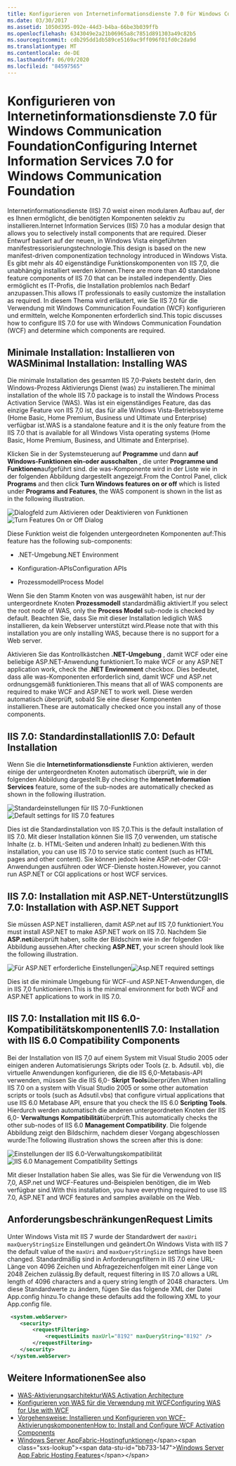 ```yaml
---
title: Konfigurieren von Internetinformationsdienste 7.0 für Windows Communication Foundation
ms.date: 03/30/2017
ms.assetid: 1050d395-092e-44d3-b4ba-66be3b039ffb
ms.openlocfilehash: 6343049e2a21b06965a8c7851d891303a49c82b5
ms.sourcegitcommit: cdb295dd1db589ce5169ac9ff096f01fd0c2da9d
ms.translationtype: MT
ms.contentlocale: de-DE
ms.lasthandoff: 06/09/2020
ms.locfileid: "84597565"
---
```

# <a name="configuring-internet-information-services-70-for-windows-communication-foundation"></a><span data-ttu-id="bb733-102">Konfigurieren von Internetinformationsdienste 7.0 für Windows Communication Foundation</span><span class="sxs-lookup"><span data-stu-id="bb733-102">Configuring Internet Information Services 7.0 for Windows Communication Foundation</span></span>

<span data-ttu-id="bb733-103">Internetinformationsdienste (IIS) 7.0 weist einen modularen Aufbau auf, der es Ihnen ermöglicht, die benötigten Komponenten selektiv zu installieren.</span><span class="sxs-lookup"><span data-stu-id="bb733-103">Internet Information Services (IIS) 7.0 has a modular design that allows you to selectively install components that are required.</span></span> <span data-ttu-id="bb733-104">Dieser Entwurf basiert auf der neuen, in Windows Vista eingeführten manifestressorisierungstechnologie.</span><span class="sxs-lookup"><span data-stu-id="bb733-104">This design is based on the new manifest-driven componentization technology introduced in Windows Vista.</span></span> <span data-ttu-id="bb733-105">Es gibt mehr als 40 eigenständige Funktionskomponenten von IIS 7,0, die unabhängig installiert werden können.</span><span class="sxs-lookup"><span data-stu-id="bb733-105">There are more than 40 standalone feature components of IIS 7.0 that can be installed independently.</span></span> <span data-ttu-id="bb733-106">Dies ermöglicht es IT-Profis, die Installation problemlos nach Bedarf anzupassen.</span><span class="sxs-lookup"><span data-stu-id="bb733-106">This allows IT professionals to easily customize the installation as required.</span></span> <span data-ttu-id="bb733-107">In diesem Thema wird erläutert, wie Sie IIS 7,0 für die Verwendung mit Windows Communication Foundation (WCF) konfigurieren und ermitteln, welche Komponenten erforderlich sind.</span><span class="sxs-lookup"><span data-stu-id="bb733-107">This topic discusses how to configure IIS 7.0 for use with Windows Communication Foundation (WCF) and determine which components are required.</span></span>

## <a name="minimal-installation-installing-was"></a><span data-ttu-id="bb733-108">Minimale Installation: Installieren von WAS</span><span class="sxs-lookup"><span data-stu-id="bb733-108">Minimal Installation: Installing WAS</span></span>
 <span data-ttu-id="bb733-109">Die minimale Installation des gesamten IIS 7,0-Pakets besteht darin, den Windows-Prozess Aktivierungs Dienst (was) zu installieren.</span><span class="sxs-lookup"><span data-stu-id="bb733-109">The minimal installation of the whole IIS 7.0 package is to install the Windows Process Activation Service (WAS).</span></span> <span data-ttu-id="bb733-110">Was ist ein eigenständiges Feature, das das einzige Feature von IIS 7,0 ist, das für alle Windows Vista-Betriebssysteme (Home Basic, Home Premium, Business und Ultimate und Enterprise) verfügbar ist.</span><span class="sxs-lookup"><span data-stu-id="bb733-110">WAS is a standalone feature and it is the only feature from the IIS 7.0 that is available for all Windows Vista operating systems (Home Basic, Home Premium, Business, and Ultimate and Enterprise).</span></span>

 <span data-ttu-id="bb733-111">Klicken Sie in der Systemsteuerung auf **Programme** und dann **auf Windows-Funktionen ein-oder ausschalten** , die unter **Programme und Funktionen**aufgeführt sind. die was-Komponente wird in der Liste wie in der folgenden Abbildung dargestellt angezeigt.</span><span class="sxs-lookup"><span data-stu-id="bb733-111">From the Control Panel, click **Programs** and then click **Turn Windows features on or off** which is listed under **Programs and Features**, the WAS component is shown in the list as in the following illustration.</span></span>

 <span data-ttu-id="bb733-112">![Dialogfeld zum Aktivieren oder Deaktivieren von Funktionen](media/wcfc-turnfeaturesonoroffs.gif "wcfc_TurnFeaturesOnOrOffs")</span><span class="sxs-lookup"><span data-stu-id="bb733-112">![Turn Features On or Off Dialog](media/wcfc-turnfeaturesonoroffs.gif "wcfc_TurnFeaturesOnOrOffs")</span></span>

 <span data-ttu-id="bb733-113">Diese Funktion weist die folgenden untergeordneten Komponenten auf:</span><span class="sxs-lookup"><span data-stu-id="bb733-113">This feature has the following sub-components:</span></span>

- <span data-ttu-id="bb733-114">.NET-Umgebung</span><span class="sxs-lookup"><span data-stu-id="bb733-114">.NET Environment</span></span>

- <span data-ttu-id="bb733-115">Konfiguration-APIs</span><span class="sxs-lookup"><span data-stu-id="bb733-115">Configuration APIs</span></span>

- <span data-ttu-id="bb733-116">Prozessmodell</span><span class="sxs-lookup"><span data-stu-id="bb733-116">Process Model</span></span>

 <span data-ttu-id="bb733-117">Wenn Sie den Stamm Knoten von was ausgewählt haben, ist nur der untergeordnete Knoten **Prozessmodell** standardmäßig aktiviert.</span><span class="sxs-lookup"><span data-stu-id="bb733-117">If you select the root node of WAS, only the **Process Model** sub-node is checked by default.</span></span> <span data-ttu-id="bb733-118">Beachten Sie, dass Sie mit dieser Installation lediglich WAS installieren, da kein Webserver unterstützt wird.</span><span class="sxs-lookup"><span data-stu-id="bb733-118">Please note that with this installation you are only installing WAS, because there is no support for a Web server.</span></span>

 <span data-ttu-id="bb733-119">Aktivieren Sie das Kontrollkästchen **.NET-Umgebung** , damit WCF oder eine beliebige ASP.NET-Anwendung funktioniert.</span><span class="sxs-lookup"><span data-stu-id="bb733-119">To make WCF or any ASP.NET application work, check the **.NET Environment** checkbox.</span></span> <span data-ttu-id="bb733-120">Dies bedeutet, dass alle was-Komponenten erforderlich sind, damit WCF und ASP.net ordnungsgemäß funktionieren.</span><span class="sxs-lookup"><span data-stu-id="bb733-120">This means that all of WAS components are required to make WCF and ASP.NET to work well.</span></span> <span data-ttu-id="bb733-121">Diese werden automatisch überprüft, sobald Sie eine dieser Komponenten installieren.</span><span class="sxs-lookup"><span data-stu-id="bb733-121">These are automatically checked once you install any of those components.</span></span>

## <a name="iis-70-default-installation"></a><span data-ttu-id="bb733-122">IIS 7.0: Standardinstallation</span><span class="sxs-lookup"><span data-stu-id="bb733-122">IIS 7.0: Default Installation</span></span>
 <span data-ttu-id="bb733-123">Wenn Sie die **Internetinformationsdienste** Funktion aktivieren, werden einige der untergeordneten Knoten automatisch überprüft, wie in der folgenden Abbildung dargestellt.</span><span class="sxs-lookup"><span data-stu-id="bb733-123">By checking the **Internet Information Services** feature, some of the sub-nodes are automatically checked as shown in the following illustration.</span></span>

 <span data-ttu-id="bb733-124">![Standardeinstellungen für IIS 7.0-Funktionen](media/wcfc-turningfeaturesonoroff2.gif "wcfc_TurningFeaturesOnOrOff2")</span><span class="sxs-lookup"><span data-stu-id="bb733-124">![Default settings for IIS 7.0 features](media/wcfc-turningfeaturesonoroff2.gif "wcfc_TurningFeaturesOnOrOff2")</span></span>

 <span data-ttu-id="bb733-125">Dies ist die Standardinstallation von IIS 7,0.</span><span class="sxs-lookup"><span data-stu-id="bb733-125">This is the default installation of IIS 7.0.</span></span> <span data-ttu-id="bb733-126">Mit dieser Installation können Sie IIS 7,0 verwenden, um statische Inhalte (z. b. HTML-Seiten und anderen Inhalt) zu bedienen.</span><span class="sxs-lookup"><span data-stu-id="bb733-126">With this installation, you can use IIS 7.0 to service static content (such as HTML pages and other content).</span></span> <span data-ttu-id="bb733-127">Sie können jedoch keine ASP.net-oder CGI-Anwendungen ausführen oder WCF-Dienste hosten.</span><span class="sxs-lookup"><span data-stu-id="bb733-127">However, you cannot run ASP.NET or CGI applications or host WCF services.</span></span>

## <a name="iis-70-installation-with-aspnet-support"></a><span data-ttu-id="bb733-128">IIS 7.0: Installation mit ASP.NET-Unterstützung</span><span class="sxs-lookup"><span data-stu-id="bb733-128">IIS 7.0: Installation with ASP.NET Support</span></span>
 <span data-ttu-id="bb733-129">Sie müssen ASP.NET installieren, damit ASP.net auf IIS 7,0 funktioniert.</span><span class="sxs-lookup"><span data-stu-id="bb733-129">You must install ASP.NET to make ASP.NET work on IIS 7.0.</span></span> <span data-ttu-id="bb733-130">Nachdem Sie **ASP.net**überprüft haben, sollte der Bildschirm wie in der folgenden Abbildung aussehen.</span><span class="sxs-lookup"><span data-stu-id="bb733-130">After checking **ASP.NET**, your screen should look like the following illustration.</span></span>

 <span data-ttu-id="bb733-131">![Für ASP.NET erforderliche Einstellungen](media/wcfc-trunfeaturesonoroff3s.gif "wcfc_TrunFeaturesOnOrOFf3s")</span><span class="sxs-lookup"><span data-stu-id="bb733-131">![Asp.NET required settings](media/wcfc-trunfeaturesonoroff3s.gif "wcfc_TrunFeaturesOnOrOFf3s")</span></span>

 <span data-ttu-id="bb733-132">Dies ist die minimale Umgebung für WCF-und ASP.NET-Anwendungen, die in IIS 7,0 funktionieren.</span><span class="sxs-lookup"><span data-stu-id="bb733-132">This is the minimal environment for both WCF and ASP.NET applications to work in IIS 7.0.</span></span>

## <a name="iis-70-installation-with-iis-60-compatibility-components"></a><span data-ttu-id="bb733-133">IIS 7.0: Installation mit IIS 6.0-Kompatibilitätskomponenten</span><span class="sxs-lookup"><span data-stu-id="bb733-133">IIS 7.0: Installation with IIS 6.0 Compatibility Components</span></span>
 <span data-ttu-id="bb733-134">Bei der Installation von IIS 7,0 auf einem System mit Visual Studio 2005 oder einigen anderen Automatisierungs Skripts oder Tools (z. b. Adsutil. vb), die virtuelle Anwendungen konfigurieren, die die IIS 6,0-Metabasis-API verwenden, müssen Sie die IIS 6,0- **Skript Tools**überprüfen.</span><span class="sxs-lookup"><span data-stu-id="bb733-134">When installing IIS 7.0 on a system with Visual Studio 2005 or some other automation scripts or tools (such as Adsutil.vbs) that configure virtual applications that use IIS 6.0 Metabase API, ensure that you check the IIS 6.0 **Scripting Tools**.</span></span> <span data-ttu-id="bb733-135">Hierdurch werden automatisch die anderen untergeordneten Knoten der IIS 6,0- **Verwaltungs Kompatibilität**überprüft.</span><span class="sxs-lookup"><span data-stu-id="bb733-135">This automatically checks the other sub-nodes of IIS 6.0 **Management Compatibility**.</span></span> <span data-ttu-id="bb733-136">Die folgende Abbildung zeigt den Bildschirm, nachdem dieser Vorgang abgeschlossen wurde:</span><span class="sxs-lookup"><span data-stu-id="bb733-136">The following illustration shows the screen after this is done:</span></span>

 <span data-ttu-id="bb733-137">![Einstellungen der IIS 6.0-Verwaltungskompatibilität](media/scfc-turnfeaturesonoroff5s.gif "scfc_TurnFeaturesOnOrOff5s")</span><span class="sxs-lookup"><span data-stu-id="bb733-137">![IIS 6.0 Management Compatibility Settings](media/scfc-turnfeaturesonoroff5s.gif "scfc_TurnFeaturesOnOrOff5s")</span></span>

 <span data-ttu-id="bb733-138">Mit dieser Installation haben Sie alles, was Sie für die Verwendung von IIS 7,0, ASP.net und WCF-Features und-Beispielen benötigen, die im Web verfügbar sind.</span><span class="sxs-lookup"><span data-stu-id="bb733-138">With this installation, you have everything required to use IIS 7.0, ASP.NET and WCF features and samples available on the Web.</span></span>

## <a name="request-limits"></a><span data-ttu-id="bb733-139">Anforderungsbeschränkungen</span><span class="sxs-lookup"><span data-stu-id="bb733-139">Request Limits</span></span>
 <span data-ttu-id="bb733-140">Unter Windows Vista mit IIS 7 wurde der Standardwert der `maxUri` `maxQueryStringSize` Einstellungen und geändert.</span><span class="sxs-lookup"><span data-stu-id="bb733-140">On Windows Vista with IIS 7 the default value of the `maxUri` and `maxQueryStringSize` settings have been changed.</span></span> <span data-ttu-id="bb733-141">Standardmäßig sind in Anforderungsfiltern in IIS 7.0 eine URL-Länge von 4096 Zeichen und Abfragezeichenfolgen mit einer Länge von 2048 Zeichen zulässig.</span><span class="sxs-lookup"><span data-stu-id="bb733-141">By default, request filtering in IIS 7.0 allows a URL length of 4096 characters and a query string length of 2048 characters.</span></span> <span data-ttu-id="bb733-142">Um diese Standardwerte zu ändern, fügen Sie das folgende XML der Datei App.config hinzu.</span><span class="sxs-lookup"><span data-stu-id="bb733-142">To change these defaults add the following XML to your App.config file.</span></span>

```xml
 <system.webServer>
    <security>
        <requestFiltering>
            <requestLimits maxUrl="8192" maxQueryString="8192" />
        </requestFiltering>
    </security>
 </system.webServer>
 ```

## <a name="see-also"></a><span data-ttu-id="bb733-143">Weitere Informationen</span><span class="sxs-lookup"><span data-stu-id="bb733-143">See also</span></span>

- [<span data-ttu-id="bb733-144">WAS-Aktivierungsarchitektur</span><span class="sxs-lookup"><span data-stu-id="bb733-144">WAS Activation Architecture</span></span>](was-activation-architecture.md)
- [<span data-ttu-id="bb733-145">Konfigurieren von WAS für die Verwendung mit WCF</span><span class="sxs-lookup"><span data-stu-id="bb733-145">Configuring WAS for Use with WCF</span></span>](configuring-the-wpa--service-for-use-with-wcf.md)
- [<span data-ttu-id="bb733-146">Vorgehensweise: Installieren und Konfigurieren von WCF-Aktivierungskomponenten</span><span class="sxs-lookup"><span data-stu-id="bb733-146">How to: Install and Configure WCF Activation Components</span></span>](how-to-install-and-configure-wcf-activation-components.md)
- <span data-ttu-id="bb733-147">[Windows Server AppFabric-Hostingfunktionen](https://docs.microsoft.com/previous-versions/appfabric/ee677189(v=azure.10))</span><span class="sxs-lookup"><span data-stu-id="bb733-147">[Windows Server App Fabric Hosting Features](https://docs.microsoft.com/previous-versions/appfabric/ee677189(v=azure.10))</span></span>
